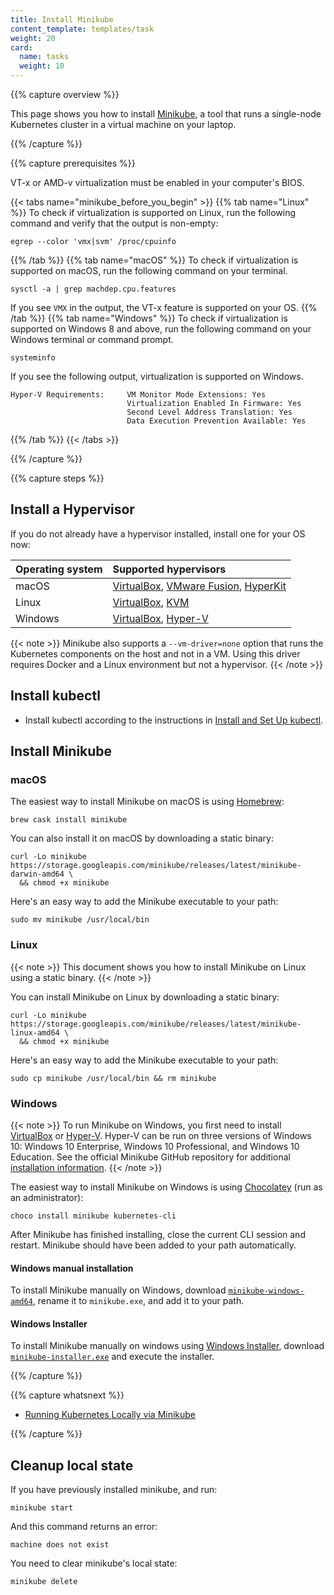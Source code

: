 ```yaml
---
title: Install Minikube
content_template: templates/task
weight: 20
card:
  name: tasks
  weight: 10
---
```


{{% capture overview %}}

This page shows you how to install [Minikube](/docs/tutorials/hello-minikube), a tool that runs a single-node Kubernetes cluster in a virtual machine on your laptop.

{{% /capture %}}

{{% capture prerequisites %}}

VT-x or AMD-v virtualization must be enabled in your computer's BIOS.

{{< tabs name="minikube_before_you_begin" >}}
{{% tab name="Linux" %}}
To check if virtualization is supported on Linux, run the following command and verify that the output is non-empty:
```
egrep --color 'vmx|svm' /proc/cpuinfo
```
{{% /tab %}}
{{% tab name="macOS" %}}
To check if virtualization is supported on macOS, run the following command on your terminal.
```
sysctl -a | grep machdep.cpu.features
```
If you see `VMX` in the output, the VT-x feature is supported on your OS.
{{% /tab %}}
{{% tab name="Windows" %}}
To check if virtualization is supported on Windows 8 and above, run the following command on your Windows terminal or command prompt.
```
systeminfo
```
If you see the following output, virtualization is supported on Windows.
```
Hyper-V Requirements:     VM Monitor Mode Extensions: Yes
                          Virtualization Enabled In Firmware: Yes
                          Second Level Address Translation: Yes
                          Data Execution Prevention Available: Yes
```

{{% /tab %}}
{{< /tabs >}}

{{% /capture %}}

{{% capture steps %}}

## Install a Hypervisor

If you do not already have a hypervisor installed, install one for your OS now:

Operating system | Supported hypervisors
:----------------|:---------------------
macOS | [VirtualBox](https://www.virtualbox.org/wiki/Downloads), [VMware Fusion](https://www.vmware.com/products/fusion), [HyperKit](https://github.com/moby/hyperkit)
Linux | [VirtualBox](https://www.virtualbox.org/wiki/Downloads), [KVM](http://www.linux-kvm.org/)
Windows | [VirtualBox](https://www.virtualbox.org/wiki/Downloads), [Hyper-V](https://msdn.microsoft.com/en-us/virtualization/hyperv_on_windows/quick_start/walkthrough_install)

{{< note >}}
Minikube also supports a `--vm-driver=none` option that runs the Kubernetes components on the host and not in a VM. Using this driver requires Docker and a Linux environment but not a hypervisor.
{{< /note >}}

## Install kubectl

* Install kubectl according to the instructions in [Install and Set Up kubectl](/docs/tasks/tools/install-kubectl/).

## Install Minikube

### macOS

The easiest way to install Minikube on macOS is using [Homebrew](https://brew.sh):

```shell
brew cask install minikube
```

You can also install it on macOS by downloading a static binary:

```shell
curl -Lo minikube https://storage.googleapis.com/minikube/releases/latest/minikube-darwin-amd64 \
  && chmod +x minikube
```

Here's an easy way to add the Minikube executable to your path:

```shell
sudo mv minikube /usr/local/bin
```

### Linux

{{< note >}}
This document shows you how to install Minikube on Linux using a static binary.
{{< /note >}}

You can install Minikube on Linux by downloading a static binary:

```shell
curl -Lo minikube https://storage.googleapis.com/minikube/releases/latest/minikube-linux-amd64 \
  && chmod +x minikube
```

Here's an easy way to add the Minikube executable to your path:

```shell
sudo cp minikube /usr/local/bin && rm minikube
```

### Windows

{{< note >}}
To run Minikube on Windows, you first need to install [VirtualBox](https://www.virtualbox.org/) or [Hyper-V](https://docs.microsoft.com/en-us/virtualization/hyper-v-on-windows/quick-start/enable-hyper-v). Hyper-V can be run on three versions of Windows 10: Windows 10 Enterprise, Windows 10 Professional, and Windows 10 Education. See the official Minikube GitHub repository for additional [installation information](https://github.com/kubernetes/minikube/#installation).
{{< /note >}}

The easiest way to install Minikube on Windows is using [Chocolatey](https://chocolatey.org/) (run as an administrator):

```shell
choco install minikube kubernetes-cli
```

After Minikube has finished installing, close the current CLI session and restart. Minikube should have been added to your path automatically.

#### Windows manual installation

To install Minikube manually on Windows, download [`minikube-windows-amd64`](https://github.com/kubernetes/minikube/releases/latest), rename it to `minikube.exe`, and add it to your path.

#### Windows Installer

To install Minikube manually on windows using [Windows Installer](https://docs.microsoft.com/en-us/windows/desktop/msi/windows-installer-portal), download [`minikube-installer.exe`](https://github.com/kubernetes/minikube/releases/latest) and execute the installer.

{{% /capture %}}

{{% capture whatsnext %}}

* [Running Kubernetes Locally via Minikube](/docs/setup/learning-environment/minikube/)

{{% /capture %}}

## Cleanup local state

If you have previously installed minikube, and run:
```shell
minikube start
```

And this command returns an error:
```shell
machine does not exist
```

You need to clear minikube's local state:
```shell
minikube delete
```
